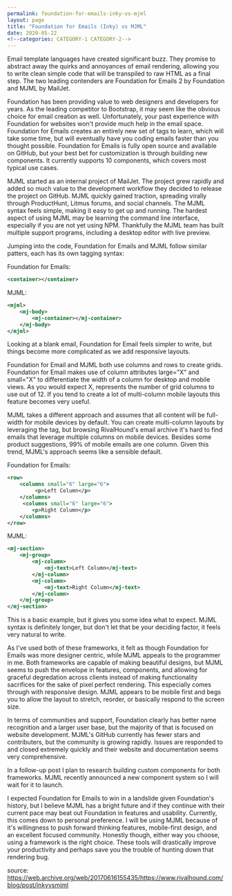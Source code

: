```yaml
---
permalink: foundation-for-emails-inky-vs-mjml
layout: page
title: "Foundation for Emails (Inky) vs MJML"
date: 2020-05-22
<!--categories: CATEGORY-1 CATEGORY-2-->
---
```


Email template languages have created significant buzz. They promise to abstract away the quirks and annoyances of email rendering, allowing you to write clean simple code that will be transpiled to raw HTML as a final step. The two leading contenders are Foundation for Emails 2 by Foundation and MJML by MailJet.

Foundation has been providing value to web designers and developers for years. As the leading competitor to Bootstrap, it may seem like the obvious choice for email creation as well. Unfortunately, your past experience with Foundation for websites won't provide much help in the email space. Foundation for Emails creates an entirely new set of tags to learn, which will take some time, but will eventually have you coding emails faster than you thought possible. Foundation for Emails is fully open source and available on GitHub, but your best bet for customization is through building new components. It currently supports 10 components, which covers most typical use cases.

MJML started as an internal project of MailJet. The project grew rapidly and added so much value to the development workflow they decided to release the project on GitHub. MJML quickly gained traction, spreading virally through ProductHunt, Litmus forums, and social channels. The MJML syntax feels simple, making it easy to get up and running. The hardest aspect of using MJML may be learning the command line interface, especially if you are not yet using NPM. Thankfully the MJML team has built multiple support programs, including a desktop editor with live preview.

Jumping into the code, Foundation for Emails and MJML follow similar patters, each has its own tagging syntax:

Foundation for Emails:
```xml
<container></container>
```
MJML:
```xml
<mjml>
    <mj-body>
        <mj-container></mj-container>
    </mj-body>
</mjml>
```
Looking at a blank email, Foundation for Email feels simpler to write, but things become more complicated as we add responsive layouts.

Foundation for Email and MJML both use columns and rows to create grids. Foundation for Email makes use of column attributes large="X" and small="X" to differentiate the width of a column for desktop and mobile views. As you would expect X, represents the number of grid columns to use out of 12. If you tend to create a lot of multi-column mobile layouts this feature becomes very useful.

MJML takes a different approach and assumes that all content will be full-width for mobile devices by default. You can create multi-column layouts by leveraging the tag, but browsing RivalHound's email archive it's hard to find emails that leverage multiple columns on mobile devices. Besides some product suggestions, 99% of mobile emails are one column. Given this trend, MJML's approach seems like a sensible default.

Foundation for Emails:
```xml
<row>
    <columns small="6" large="6">
         <p>Left Column</p>
    </columns>
     <columns small="6" large="6">
        <p>Right Column</p>
    </columns>
</row>
```
MJML:
```xml
<mj-section>
    <mj-group>
        <mj-column>
            <mj-text>Left Column</mj-text>
        </mj-column>
        <mj-column>
            <mj-text>Right Column</mj-text>
        </mj-column>
    </mj-group>
</mj-section>
```
This is a basic example, but it gives you some idea what to expect. MJML syntax is definitely longer, but don't let that be your deciding factor, it feels very natural to write.

As I've used both of these frameworks, it felt as though Foundation for Emails was more designer centric, while MJML appeals to the programmer in me. Both frameworks are capable of making beautiful designs, but MJML seems to push the envelope in features, components, and allowing for graceful degredation across clients instead of making functionality sacrifices for the sake of pixel perfect rendering. This especially comes through with responsive design. MJML appears to be mobile first and begs you to allow the layout to stretch, reorder, or basically respond to the screen size.

In terms of communities and support, Foundation clearly has better name recognition and a larger user base, but the majority of that is focused on website development. MJML's GitHub currently has fewer stars and contributers, but the community is growing rapidly. Issues are responded to and closed extremely quickly and their website and documentation seems very comprehensive.

In a follow-up post I plan to research building custom components for both frameworks. MJML recently announced a new component system so I will wait for it to launch.

I expected Foundation for Emails to win in a landslide given Foundation's history, but I believe MJML has a bright future and if they continue with their current pace may beat out Foundation in features and usability. Currently, this comes down to personal preference. I will be using MJML because of it's willingness to push forward thinking features, mobile-first design, and an excellent focused community. Honestly though, either way you choose, using a framework is the right choice. These tools will drastically improve your productivity and perhaps save you the trouble of hunting down that rendering bug.

source: https://web.archive.org/web/20170616155435/https://www.rivalhound.com/blog/post/inkyvsmjml
